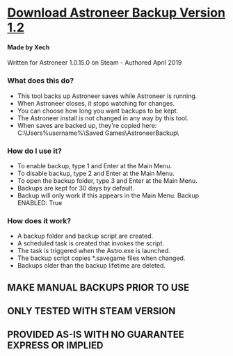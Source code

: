 
# [Download Astroneer Backup Version 1.2](https://github.com/Xechorizo/Astroneer-Backup/blob/master/AstroneerBackup.exe)

#### Made by Xech

Written for Astroneer 1.0.15.0 on Steam - Authored April 2019

### What does this do?

- This tool backs up Astroneer saves while Astroneer is running.
- When Astroneer closes, it stops watching for changes.
- You can choose how long you want backups to be kept.
- The Astroneer install is not changed in any way by this tool.
- When saves are backed up, they're copied here: C:\Users\%username%\Saved Games\AstroneerBackup\

### How do I use it?

- To enable backup, type 1 and Enter at the Main Menu.
- To disable backup, type 2 and Enter at the Main Menu.
- To open the backup folder, type 3 and Enter at the Main Menu.
- Backups are kept for 30 days by default.
- Backup will only work if this appears in the Main Menu: Backup ENABLED: True

### How does it work?

- A backup folder and backup script are created.
- A scheduled task is created that invokes the script.
- The task is triggered when the Astro.exe is launched.
- The backup script copies *.savegame files when changed.
- Backups older than the backup lifetime are deleted.

## MAKE MANUAL BACKUPS PRIOR TO USE
## ONLY TESTED WITH STEAM VERSION
## PROVIDED AS-IS WITH NO GUARANTEE EXPRESS OR IMPLIED
